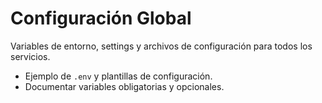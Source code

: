 # Configuración Global

Variables de entorno, settings y archivos de configuración para todos los servicios.

- Ejemplo de `.env` y plantillas de configuración.
- Documentar variables obligatorias y opcionales.

